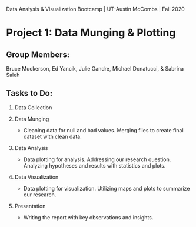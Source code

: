 Data Analysis & Visualization Bootcamp | UT-Austin McCombs | Fall 2020
# **Project 1: Data Munging & Plotting**


## Group Members: 
Bruce Muckerson, Ed Yancik, Julie Gandre, Michael Donatucci, & Sabrina Saleh



## Tasks to Do:
1. Data Collection

2. Data Munging       
    * Cleaning data for null and bad values. Merging files to create final dataset with clean data. 
    
       
3. Data Analysis
    * Data plotting for analysis. Addressing our research question. Analyzing hypotheses and results with statistics and plots.
    
    
4. Data Visualization
    * Data plotting for visualization. Utilizing maps and plots to summarize our research.
    
    
5. Presentation
    * Writing the report with key observations and insights.
